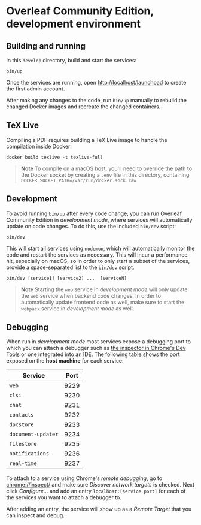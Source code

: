 # Overleaf Community Edition, development environment

## Building and running

In this `develop` directory, build and start the services:

```shell
bin/up
```

Once the services are running, open <http://localhost/launchpad> to create the first admin account.

After making any changes to the code, run `bin/up` manually to rebuild the changed Docker images and recreate the changed containers.

## TeX Live

Compiling a PDF requires building a TeX Live image to handle the compilation inside Docker:

```shell
docker build texlive -t texlive-full
```

> **Note**
> To compile on a macOS host, you'll need to override the path to the Docker socket by creating a `.env` file in this directory, containing
> `DOCKER_SOCKET_PATH=/var/run/docker.sock.raw`

## Development

To avoid running `bin/up` after every code change, you can run Overleaf
Community Edition in _development mode_, where services will automatically
update on code changes. To do this, use the included `bin/dev` script:

```shell
bin/dev
```

This will start all services using `nodemon`, which will automatically monitor
the code and restart the services as necessary. This will incur a performance
hit, especially on macOS, so in order to only start a subset of the services,
provide a space-separated list to the `bin/dev` script.

```shell
bin/dev [service1] [service2] ...  [serviceN]
```

> **Note**
> Starting the `web` service in _development mode_ will only update the `web`
> service when backend code changes. In order to automatically update frontend
> code as well, make sure to start the `webpack` service in _development mode_
> as well.

## Debugging

When run in _development mode_ most services expose a debugging port to which
you can attach a debugger such as
[the inspector in Chrome's Dev Tools](chrome://inspect/) or one integrated into
an IDE. The following table shows the port exposed on the **host machine** for
each service:

| Service            | Port |
| ------------------ | ---- |
| `web`              | 9229 |
| `clsi`             | 9230 |
| `chat`             | 9231 |
| `contacts`         | 9232 |
| `docstore`         | 9233 |
| `document-updater` | 9234 |
| `filestore`        | 9235 |
| `notifications`    | 9236 |
| `real-time`        | 9237 |

To attach to a service using Chrome's _remote debugging_, go to
<chrome://inspect/> and make sure _Discover network targets_ is checked. Next
click _Configure..._ and add an entry `localhost:[service port]` for each of the
services you want to attach a debugger to.

After adding an entry, the service will show up as a _Remote Target_ that you
can inspect and debug.
